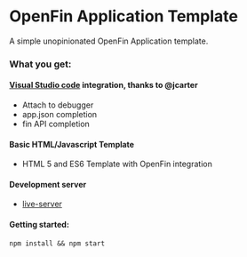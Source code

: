 # OpenFin Application Template

A simple unopinionated OpenFin Application template.

### What you get:

#### [Visual Studio code](https://code.visualstudio.com/) integration, thanks to @jcarter

* Attach to debugger
* app.json completion
* fin API completion

#### Basic HTML/Javascript Template

* HTML 5 and ES6 Template with OpenFin integration

#### Development server

* [live-server](https://www.npmjs.com/package/live-server)


#### Getting started:

	npm install && npm start
